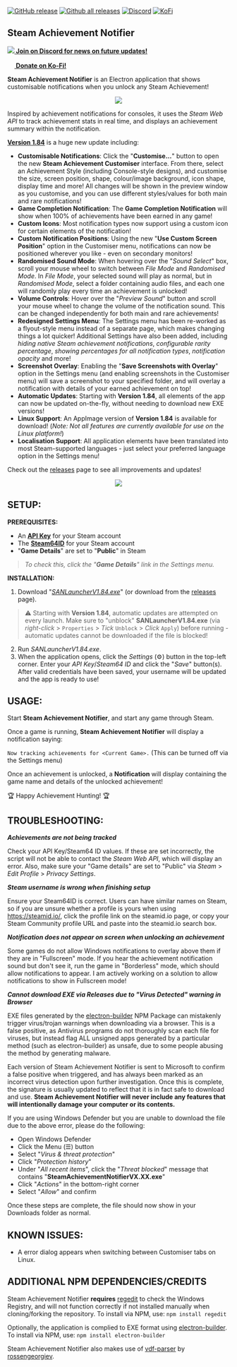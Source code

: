 [![GitHub release](https://img.shields.io/github/release/SteamAchievementNotifier/SteamAchievementNotifier.svg?label=Release&logo=)](https://GitHub.com/SteamAchievementNotifier/SteamAchievementNotifier/releases/tag/1.84)
[![Github all releases](https://img.shields.io/github/downloads/SteamAchievementNotifier/SteamAchievementNotifier/total.svg?&label=Downloads&color=46C018)](https://GitHub.com/SteamAchievementNotifier/SteamAchievementNotifier/releases/)
[![Discord](https://img.shields.io/discord/903745038826229762?label=Discord&logo=discord&logoColor=ffffff&color=768bd3)](https://discord.gg/FxCFtpd3eu)
[![KoFi](https://img.shields.io/static/v1?message=Donate&logo=kofi&labelColor=5c5c5c&color=yellow&logoColor=white&label=Ko-Fi)](https://kofi.com/steamachievementnotifier)

Steam Achievement Notifier
-
**[<img src="https://api.iconify.design/akar-icons/discord-fill.svg?color=white"> Join on Discord for news on future updates!](https://discord.gg/FxCFtpd3eu)**

**[<img src="https://uploads-ssl.webflow.com/5c14e387dab576fe667689cf/61e1116779fc0a9bd5bdbcc7_Frame%206.png" width="16px"> Donate on Ko-Fi!](https://ko-fi.com/steamachievementnotifier)**

**Steam Achievement Notifier** is an Electron application that shows customisable notifications when you unlock any Steam Achievement!

<p align="center"><img src="https://user-images.githubusercontent.com/77490730/169311283-b733f2fa-9aaa-4d67-b15f-26c0f24c4b13.gif"></p>

Inspired by achievement notifications for consoles, it uses the *Steam Web API* to track achievement stats in real time, and displays an achievement summary within the notification.

**[Version 1.84](https://github.com/SteamAchievementNotifier/SteamAchievementNotifier/releases/download/1.84/SANLauncherV1.84.exe)** is a huge new update including:

- **Customisable Notifications**: Click the "**Customise...**" button to open the new **Steam Achievement Customiser** interface. From there, select an Achievement Style (including Console-style designs), and customise the size, screen position, shape, colour/image background, icon shape, display time and more! All changes will be shown in the preview window as you customise, and you can use different styles/values for both main and rare notifications!
- **Game Completion Notification**: The **Game Completion Notification** will show when 100% of achievements have been earned in any game!
- **Custom Icons**: Most notification types now support using a custom icon for certain elements of the notification!
- **Custom Notification Positions**: Using the new "**Use Custom Screen Position**" option in the Customiser menu, notifications can now be positioned wherever you like - even on secondary monitors!
- **Randomised Sound Mode**: When hovering over the "*Sound Select*" box, scroll your mouse wheel to switch between *File Mode* and *Randomised Mode*. In *File Mode*, your selected sound will play as normal, but in *Randomised Mode*, select a folder containing audio files, and each one will randomly play every time an achievement is unlocked!
- **Volume Controls**: Hover over the "*Preview Sound*" button and scroll your mouse wheel to change the volume of the notification sound. This can be changed independently for both main and rare achievements!
- **Redesigned Settings Menu**: The Settings menu has been re-worked as a flyout-style menu instead of a separate page, which makes changing things a lot quicker! Additional Settings have also been added, including *hiding native Steam achievement notifications*, *configurable rarity percentage*, *showing percentages for all notification types*, *notification opacity* and more!
- **Screenshot Overlay**: Enabling the "**Save Screenshots with Overlay**" option in the Settings menu (and enabling screenshots in the Customiser menu) will save a screenshot to your specified folder, and will overlay a notification with details of your earned achievement on top!
- **Automatic Updates**: Starting with **Version 1.84**, all elements of the app can now be updated on-the-fly, without needing to download new EXE versions!
- **Linux Support**: An AppImage version of **Version 1.84** is available for download! (*Note: Not all features are currently available for use on the Linux platform!*)
- **Localisation Support**: All application elements have been translated into most Steam-supported languages - just select your preferred language option in the Settings menu!

Check out the [releases](https://github.com/SteamAchievementNotifier/SteamAchievementNotifier/releases) page to see all improvements and updates!

<p align="center"><img src="https://user-images.githubusercontent.com/77490730/169263877-b839022d-b444-49f4-acd6-8f4e73018157.png"></p>

**SETUP:**
-

**PREREQUISITES:**
- An **[API Key](https://steamcommunity.com/login/home/?goto=%2Fdev%2Fapikey)** for your Steam account
- The **[Steam64ID](https://steamid.io/lookup)** for your Steam account
- "**Game Details**" are set to "**Public**" in Steam
> *To check this, click the "**Game Details**" link in the Settings menu.*

**INSTALLATION:**
1. Download "*[SANLauncherV1.84.exe](https://github.com/SteamAchievementNotifier/SteamAchievementNotifier/releases/download/1.84/SanLauncherV1.84.exe)*" (or download from the [releases](https://github.com/SteamAchievementNotifier/SteamAchievementNotifier/releases) page).

> ⚠ Starting with **Version 1.84**, automatic updates are attempted on every launch. Make sure to "unblock" **SANLauncherV1.84.exe** (via *right-click* > `Properties` > *Tick* `Unblock` > *Click* `Apply`) before running - automatic updates cannot be downloaded if the file is blocked!

2. Run *SANLauncherV1.84.exe*.
3. When the application opens, click the _Settings_ (⚙) button in the top-left corner. Enter your _API Key_/_Steam64 ID_ and click the "_Save_" button(s). After valid credentials have been saved, your username will be updated and the app is ready to use!

**USAGE:**
-

Start **Steam Achievement Notifier**, and start any game through Steam.

Once a game is running, **Steam Achievement Notifier** will display a notification saying:

`Now tracking achievements for <Current Game>.` (This can be turned off via the Settings menu)

Once an achievement is unlocked, a **Notification** will display containing the game name and details of the unlocked achievement!
  
🏆 Happy Achievement Hunting! 🏆

**TROUBLESHOOTING:**
-

***Achievements are not being tracked***

Check your API Key/Steam64 ID values. If these are set incorrectly, the script will not be able to contact the *Steam Web API*, which will display an error. Also, make sure your "Game details" are set to "Public" via *Steam* > *Edit Profile* > *Privacy Settings*.

***Steam username is wrong when finishing setup***

Ensure your Steam64ID is correct. Users can have similar names on Steam, so if you are unsure whether a profile is yours when using https://steamid.io/, click the profile link on the steamid.io page, or copy your Steam Community profile URL and paste into the steamid.io search box.

***Notification does not appear on screen when unlocking an achievement***

Some games do not allow Windows notifications to overlay above them if they are in "Fullscreen" mode. If you hear the achievement notification sound but don't see it, run the game in "Borderless" mode, which should allow notifications to appear. I am actively working on a solution to allow notifications to show in Fullscreen mode!

***Cannot download EXE via Releases due to "Virus Detected" warning in Browser***

EXE files generated by the [electron-builder](https://www.electron.build/) NPM Package can mistakenly trigger virus/trojan warnings when downloading via a browser. This is a false positive, as Antivirus programs do not thoroughly scan each file for viruses, but instead flag ALL unsigned apps generated by a particular method (such as electron-builder) as unsafe, due to some people abusing the method by generating malware.

Each version of Steam Achievement Notifier is sent to Microsoft to confirm a false positive when triggered, and has always been marked as an incorrect virus detection upon further investigation. Once this is complete, the signature is usually updated to reflect that it is in fact safe to download and use. **Steam Achievement Notifier will never include any features that will intentionally damage your computer or its contents.**

If you are using Windows Defender but you are unable to download the file due to the above error, please do the following:
- Open Windows Defender
- Click the Menu (☰) button
- Select "*Virus & threat protection*"
- Click "*Protection history*"
- Under "*All recent items*", click the "*Threat blocked*" message that contains "**SteamAchievementNotifierVX.XX.exe**"
- Click "*Actions*" in the bottom-right corner
- Select "*Allow*" and confirm

Once these steps are complete, the file should now show in your Downloads folder as normal.

**KNOWN ISSUES:**
-

- A error dialog appears when switching between Customiser tabs on Linux.

**ADDITIONAL NPM DEPENDENCIES/CREDITS**
-

Steam Achievement Notifier **requires** [regedit](https://github.com/ironSource/node-regedit) to check the Windows Registry, and will not function correctly if not installed manually when cloning/forking the repository. To install via NPM, use: `npm install regedit`

Optionally, the application is complied to EXE format using [electron-builder](https://www.electron.build/). To install via NPM, use: `npm install electron-builder`

Steam Achievement Notifier also makes use of [vdf-parser](https://github.com/rossengeorgiev/vdf-parser) by [rossengeorgiev](https://github.com/rossengeorgiev).
